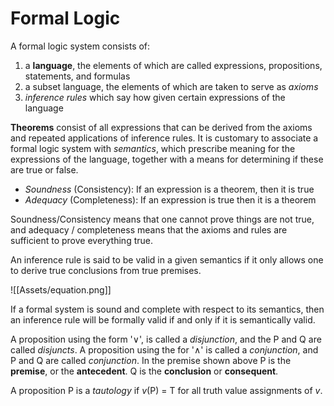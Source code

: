 # Formal Logic

A formal logic system consists of:
1. a **language**, the elements of which are called expressions, propositions, statements, and formulas
2. a subset language, the elements of which are taken to serve as *axioms*
3. *inference rules* which say how given certain expressions of the language 

**Theorems** consist of all expressions that can be derived from the axioms and repeated applications of inference rules. It is customary to associate a formal logic system with *semantics*, which prescribe meaning for the expressions of the language, together with a means for determining if these are true or false.

- *Soundness* (Consistency): If an expression is a theorem, then it is true
- *Adequacy* (Completeness): If an expression is true then it is a theorem

Soundness/Consistency means that one cannot prove things are not true, and adequacy / completeness means that the axioms and rules are sufficient to prove everything true.

An inference rule is said to be valid in a given semantics if it only allows one to derive true conclusions from true premises. 

![[Assets/equation.png]]

If a formal system is sound and complete with respect to its semantics, then an inference rule will be formally valid if and only if it is semantically valid. 

A proposition using the form '∨', is called a *disjunction*, and the P and Q are called *disjuncts*. A proposition using the for '∧' is called a *conjunction*, and P and Q are called *conjunction*. In the premise shown above P is the **premise**, or the **antecedent**. Q is the **conclusion** or **consequent**.

A proposition P is a *tautology* if *v*(P) = T for all truth value assignments of *v*. 


